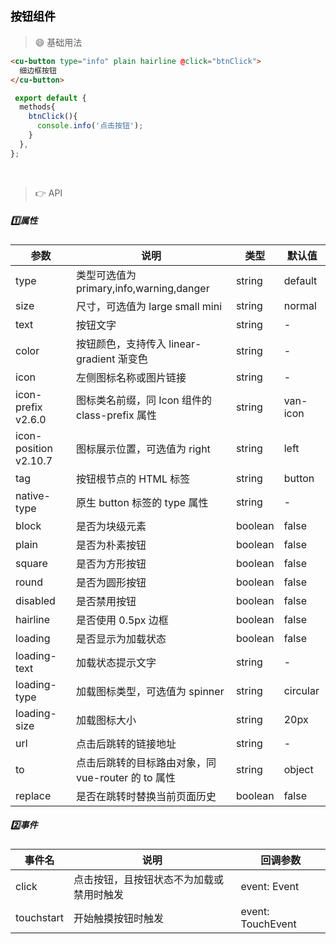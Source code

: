 
<font color="#020202" size=4 face="微软雅黑">按钮组件</font>
====

>:smile: 基础用法

```html
<cu-button type="info" plain hairline @click="btnClick">
  细边框按钮
</cu-button>
```

```js
 export default {
  methods{
    btnClick(){
      console.info('点击按钮');
    }
  },
};
```

<br/>
   
>:point_right: API

##### :one:属性

| 参数 | 说明 | 类型 | 默认值 |
| --- | --- | --- | --- |
type|类型可选值为 primary,info,warning,danger|string|default
size|尺寸，可选值为 large small mini|string|normal
text|按钮文字|string|-
color|按钮颜色，支持传入 linear-gradient 渐变色|string|-
icon|左侧图标名称或图片链接|string|-
icon-prefix v2.6.0|图标类名前缀，同 Icon 组件的 class-prefix 属性|string|van-icon
icon-position v2.10.7|图标展示位置，可选值为 right|string|left
tag|按钮根节点的 HTML 标签|string|button
native-type|原生 button 标签的 type 属性|string|-
block|是否为块级元素|boolean|false
plain|是否为朴素按钮|boolean|false
square|是否为方形按钮|boolean|false
round|是否为圆形按钮|boolean|false
disabled|是否禁用按钮|boolean|false
hairline|是否使用 0.5px 边框|boolean|false
loading|是否显示为加载状态|boolean|false
loading-text|加载状态提示文字|string|-
loading-type|加载图标类型，可选值为 spinner|string|circular
loading-size|加载图标大小|string|20px
url|点击后跳转的链接地址|string|-
to|点击后跳转的目标路由对象，同 vue-router 的 to 属性|string | object|-
replace|是否在跳转时替换当前页面历史|boolean|false

##### :two:事件

| 事件名 | 说明 | 回调参数 |
|---|---|---|
click|点击按钮，且按钮状态不为加载或禁用时触发|event: Event
touchstart|开始触摸按钮时触发|event: TouchEvent
